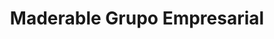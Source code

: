 ---
title: "Maderable Grupo Empresarial"
url: /pereira/maderable-grupo-empresarial/
shop: decoración interior
---